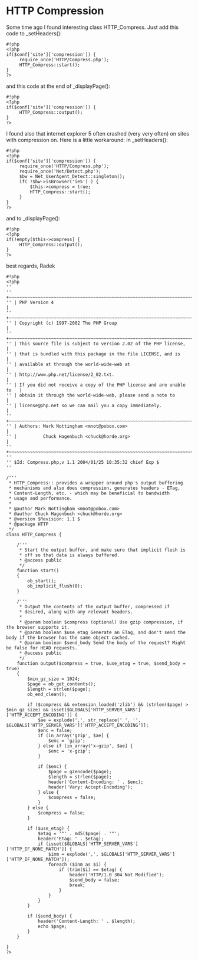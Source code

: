 <!-- Name: RFC/HTTPCompression -->
<!-- Version: 1 -->
<!-- Last-Modified: 2006/12/31 00:18:54 -->
<!-- Author: demian -->
# HTTP Compression

Some time ago I found interesting class HTTP_Compress. Just add this 
code to _setHeaders():

    #!php
    <?php
    if($conf['site']['compression']) {
         require_once('HTTP/Compress.php');
         HTTP_Compress::start();
    }
    ?>
and this code at the end of _displayPage():

    #!php
    <?php
    if($conf['site']['compression']) {
         HTTP_Compress::output();
    }
    ?>
I found also that internet explorer 5 often crashed (very very often) on 
sites with compression on. Here is a little workaround:
in _setHeaders():

    #!php
    <?php
    if($conf['site']['compression']) {
         require_once('HTTP/Compress.php');
         require_once('Net/Detect.php');
         $bw = Net_UserAgent_Detect::singleton();
         if( !$bw->isBrowser('ie5') ) {
             $this->compress = true;
             HTTP_Compress::start();
         }
    }
    ?>
and to _displayPage():

    #!php
    <?php
    if(!empty($this->compress] {
         HTTP_Compress::output();
    }
    ?>

best regards,
Radek



    #!php
    <?php
    ''
    '' +~~~~~~~~~~~~~~~~~~~~~~~~~~~~~~~~~~~~~~~~~~~~~~~~~~~~~~~~~~~~~~~~~~~~~~+
    '' | PHP Version 4                                                        |
    '' +~~~~~~~~~~~~~~~~~~~~~~~~~~~~~~~~~~~~~~~~~~~~~~~~~~~~~~~~~~~~~~~~~~~~~~+
    '' | Copyright (c) 1997-2002 The PHP Group                                |
    '' +~~~~~~~~~~~~~~~~~~~~~~~~~~~~~~~~~~~~~~~~~~~~~~~~~~~~~~~~~~~~~~~~~~~~~~+
    '' | This source file is subject to version 2.02 of the PHP license,      |
    '' | that is bundled with this package in the file LICENSE, and is        |
    '' | available at through the world-wide-web at                           |
    '' | http://www.php.net/license/2_02.txt.                                 |
    '' | If you did not receive a copy of the PHP license and are unable to   |
    '' | obtain it through the world-wide-web, please send a note to          |
    '' | license@php.net so we can mail you a copy immediately.               |
    '' +~~~~~~~~~~~~~~~~~~~~~~~~~~~~~~~~~~~~~~~~~~~~~~~~~~~~~~~~~~~~~~~~~~~~~~+
    '' | Authors: Mark Nottingham <mnot@pobox.com>                            |
    '' |          Chuck Hagenbuch <chuck@horde.org>                           |
    '' +~~~~~~~~~~~~~~~~~~~~~~~~~~~~~~~~~~~~~~~~~~~~~~~~~~~~~~~~~~~~~~~~~~~~~~+
    ''
    '' $Id: Compress.php,v 1.1 2004/01/25 10:35:32 chief Exp $
    ''
    
    /'''
     * HTTP_Compress:: provides a wrapper around php's output buffering
     * mechanisms and also does compression, generates headers - ETag,
     * Content-Length, etc. - which may be beneficial to bandwidth
     * usage and performance.
     *
     * @author Mark Nottingham <mnot@pobox.com>
     * @author Chuck Hagenbuch <chuck@horde.org>
     * @version $Revision: 1.1 $
     * @package HTTP
     */
    class HTTP_Compress {
        
        /'''
         * Start the output buffer, and make sure that implicit flush is
         * off so that data is always buffered.
         * @access public
         */
        function start()
        {
            ob_start();
            ob_implicit_flush(0);
        }
        
        /'''
         * Output the contents of the output buffer, compressed if
         * desired, along with any relevant headers.
         *
         * @param boolean $compress (optional) Use gzip compression, if the browser supports it.
         * @param boolean $use_etag Generate an ETag, and don't send the body if the browser has the same object cached.
         * @param boolean $send_body Send the body of the request? Might be false for HEAD requests.
         * @access public
         */
        function output($compress = true, $use_etag = true, $send_body = true)
        {
            $min_gz_size = 1024;
            $page = ob_get_contents();
            $length = strlen($page);
            ob_end_clean();
            
            if ($compress && extension_loaded('zlib') && (strlen($page) > $min_gz_size) && isset($GLOBALS['HTTP_SERVER_VARS']['HTTP_ACCEPT_ENCODING']] {
                $ae = explode(',', str_replace(' ', '', $GLOBALS['HTTP_SERVER_VARS']['HTTP_ACCEPT_ENCODING']];
                $enc = false;
                if (in_array('gzip', $ae] {
                    $enc = 'gzip';
                } else if (in_array('x-gzip', $ae] {
                    $enc = 'x-gzip';
                }
                
                if ($enc) {
                    $page = gzencode($page);
                    $length = strlen($page);
                    header('Content-Encoding: ' . $enc);
                    header('Vary: Accept-Encoding');
                } else {
                    $compress = false;
                }
            } else {
                $compress = false;
            }
            
            if ($use_etag) {
                $etag = '"' . md5($page) . '"';
                header('ETag: ' . $etag);
                if (isset($GLOBALS['HTTP_SERVER_VARS']['HTTP_IF_NONE_MATCH']] {
                    $inm = explode(',', $GLOBALS['HTTP_SERVER_VARS']['HTTP_IF_NONE_MATCH']);
                    foreach ($inm as $i) {
                        if (trim($i) == $etag) {
                            header('HTTP/1.0 304 Not Modified');
                            $send_body = false;
                            break;
                        }
                    }
                }
            }
            
            if ($send_body) {
                header('Content-Length: ' . $length);
                echo $page;
            }
        }
        
    }
    ?>